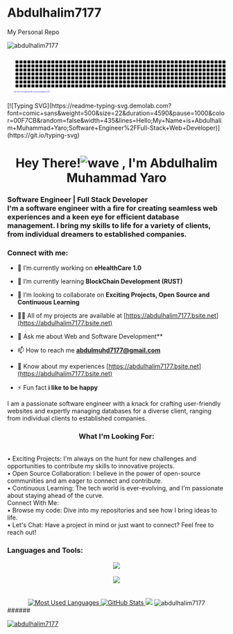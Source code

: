 # Abdulhalim7177
My Personal Repo
<p align="left"> <img src="https://komarev.com/ghpvc/?username=abdulhalim7177&label=Profile%20views&color=0e75b6&style=flat" alt="abdulhalim7177" /> </p>



 
<!-- I am a Student with a passion for solving problems and creating innovative solutions. I have a strong background in computer science and have experience working on a variety of projects, including web development, mobile app development, and open source. In my free time, I enjoy learning new technologies, reading, and spending time with my family. I am a hardworking and dedicated individual who is always striving to improve my skills and grow as a professional. -->
 
  ![gitartwork](gitartwork.svg)
  
  <!-- <p align="center">
  <a href="https://github.com/DenverCoder1/readme-typing-svg"><img src="https://readme-typing-svg.herokuapp.com?lines=ADAMU+MUHAMMAD+MUHAMMAD;Computer+Science+Student;From+Gombe+State+Nigeria;Software+Engineering+student+@+Alx+hobelton+school&center=true&width=380&height=45"></a>
</p> -->      
</h1>
[![Typing SVG](https://readme-typing-svg.demolab.com?font=comic+sans&weight=500&size=22&duration=4590&pause=1000&color=00F7CB&random=false&width=435&lines=Hello;My+Name+is+Abdulhalim+Muhammad+Yaro;Software+Engineer%2FFull-Stack+Web+Developer)](https://git.io/typing-svg)

<h1><h1 align="center">Hey There!<img alt="wave" src="https://emojis.slackmojis.com/emojis/images/1588177020/8809/wave_hello.gif?1588177020" width="35"> , I'm Abdulhalim Muhammad Yaro</h1>
<h3>
Software Engineer | Full Stack Developer<br>
I'm a software engineer with a fire for creating seamless web experiences and a keen eye for efficient database management. I bring my skills to life for a variety of clients, from individual dreamers to established companies.
</h3>

<h3 align="left">Connect with me:</h3>

- 🔭 I’m currently working on **eHealthCare 1.0**

- 🌱 I’m currently learning **BlockChain Development (RUST)**

- 👯 I’m looking to collaborate on **Exciting Projects, Open Source and Continuous Learning**

- 👨‍💻 All of my projects are available at [https://abdulhalim7177.bsite.net](https://abdulhalim7177.bsite.net)

- 💬 Ask me about Web and Software Development**

- 📫 How to reach me **abdulmuhd7177@gmail.com**

- 📄 Know about my experiences [https://abdulhalim7177.bsite.net](https://abdulhalim7177.bsite.net)

- ⚡ Fun fact **i like to be happy**

I am a passionate software engineer with a knack for crafting user-friendly websites and expertly managing databases for a diverse client, ranging from individual clients to established companies.
<h3 align="center">What I'm Looking For: </h3><br>
    •	Exciting Projects: I'm always on the hunt for new challenges and opportunities to contribute my skills to innovative projects.<br>
    •	Open Source Collaboration: I believe in the power of open-source communities and am eager to connect and contribute. <br>
    •	Continuous Learning: The tech world is ever-evolving, and I'm passionate about staying ahead of the curve. <br>
Connect With Me: <br>
    •	Browse my code: Dive into my repositories and see how I bring ideas to life. <br>
    •	Let's Chat: Have a project in mind or just want to connect? Feel free to reach out! <br>

<h3 align="left">Languages and Tools:</h3>
<!-- Skills Image Icons-->
<p align="center">
  <a href="https://skillicons.dev">
    <img src="https://skillicons.dev/icons?i=html,css,js,cs,dotnet,php,laravel" />
  </a>
</p>
<p align="center">
  <a href="https://skillicons.dev">
    <img src="https://skillicons.dev/icons?i=alpinejs,bootstrap,tailwind,vite,rust,htmx" />
  </a>
</p>
<div align="center">
  <br>
  <a href="#">
    <img height="190rem" alt="Most Used Languages" src="https://github-readme-stats.vercel.app/api/top-langs/?username=abdulhalim7177&langs_count=8&count_private=false&layout=compact&theme=vue-dark&bg_color=0d1117&hide_border=true"/>
  </a>

 <a href="#">
    <img height="190rem" alt="GitHub Stats" src="https://github-readme-stats.vercel.app/api?username=abdulhalim7177&show_icons=true&theme=vue-dark&count_private=true&bg_color=0d1117&hide_border=true"/>
  </a>


  <a>
     <img  src="https://github-profile-summary-cards.vercel.app/api/cards/profile-details?username=abdulhalim7177&theme=github_dark&show_icons=true" />
  </a>
  <a><img align="center" src="https://github-readme-streak-stats.herokuapp.com/?user=abdulhalim7177&theme=github_dark" alt="abdulhalim7177" /></a>
</div> 
   ######
  </p>
</div>


<p align="left"> <a href="https://github.com/ryo-ma/github-profile-trophy"><img src="https://github-profile-trophy.vercel.app/?username=abdulhalim7177&theme=github_dark" alt="abdulhalim7177" /></a> </p>
